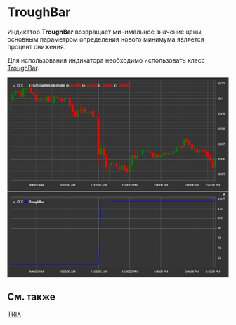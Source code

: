 # TroughBar

Индикатор **TroughBar** возвращает минимальное значение цены, основным параметром определения нового минимума является процент снижения. 

Для использования индикатора необходимо использовать класс [TroughBar](../api/StockSharp.Algo.Indicators.TroughBar.html). 

![IndicatorTroughBar](../images/IndicatorTroughBar.png)

## См. также

[TRIX](IndicatorTrix.md)
